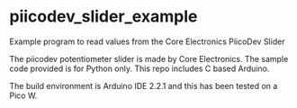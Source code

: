 # piicodev_slider_example
Example program to read values from the Core Electronics PiicoDev Slider

The piicodev potentiometer slider is made by Core Electronics. The sample code provided is for Python only. This repo includes C based Arduino.

The build environment is Arduino IDE 2.2.1 and this has been tested on a Pico W. 
